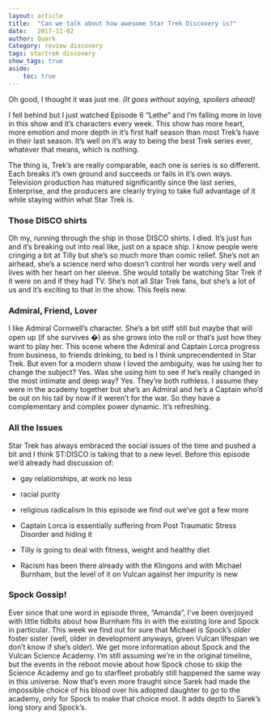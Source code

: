 ```yaml
---
layout: article
title:	"Can we talk about how awesome Star Trek Discovery is?"
date:	2017-11-02
author: Quark
Category: review discovery
tags: startrek discovery
show_tags: true
aside: 
    toc: true
---
```


  Oh good, I thought it was just me. *(It goes without saying, spoilers ahead)*

I fell behind but I just watched Episode 6 “Lethe” and I’m falling more in love in this show and it’s characters every week. This show has more heart, more emotion and more depth in it’s first half season than most Trek’s have in their last season. It’s well on it’s way to being the best Trek series ever, whatever that means, which is nothing.

The thing is, Trek’s are really comparable, each one is series is so different. Each breaks it’s own ground and succeeds or fails in it’s own ways. Television production has matured significantly since the last series, Enterprise, and the producers are clearly trying to take full advantage of it while staying within what Star Trek is.

### Those DISCO shirts

Oh my, running through the ship in those DISCO shirts. I died. It’s just fun and it’s breaking out into real like, just on a space ship. I know people were cringing a bit at Tilly but she’s so much more than comic relief. She’s not an airhead, she’s a science nerd who doesn’t control her words very well and lives with her heart on her sleeve. She would totally be watching Star Trek if it were on and if they had TV. She’s not all Star Trek fans, but she’s a lot of us and it’s exciting to that in the show. This feels new.

### Admiral, Friend, Lover

I like Admiral Cornwell’s character. She’s a bit stiff still but maybe that will open up (if she survives �) as she grows into the roll or that’s just how they want to play her. This scene where the Admiral and Captain Lorca progress from business, to friends drinking, to bed is I think unprecendented in Star Trek. But even for a modern show I loved the ambiguity, was he using her to change the subject? Yes. Was she using him to see if he’s really changed in the most intimate and deep way? Yes. They’re both ruthless. I assume they were in the academy together but she’s an Admiral and he’s a Captain who’d be out on his tail by now if it weren’t for the war. So they have a complementary and complex power dynamic. It’s refreshing.

### All the Issues

Star Trek has always embraced the social issues of the time and pushed a bit and I think ST:DISCO is taking that to a new level. Before this episode we’d already had discussion of:

* gay relationships, at work no less
* racial purity
* religious radicalism
In this episode we find out we’ve got a few more

* Captain Lorca is essentially suffering from Post Traumatic Stress Disorder and hiding it
* Tilly is going to deal with fitness, weight and healthy diet
* Racism has been there already with the Klingons and with Michael Burnham, but the level of it on Vulcan against her impurity is new
### Spock Gossip!

Ever since that one word in episode three, “Amanda”, I’ve been overjoyed with little tidbits about how Burnham fits in with the existing lore and Spock in particular. This week we find out for sure that Michael is Spock’s *older* foster sister (well, older in development anyways, given Vulcan lifespan we don’t know if she’s older). We get more information about Spock and the Vulcan Science Academy. I’m still assuming we’re in the original timeline, but the events in the reboot movie about how Spock chose to skip the Science Academy and go to starfleet probably still happened the same way in this universe. Now that’s even more fraught since Sarek had made the impossible choice of his blood over his adopted daughter to go to the academy, only for Spock to make that choice moot. It adds depth to Sarek’s long story and Spock’s.

  
